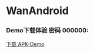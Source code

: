 # WanAndroid
### Demo下载体验 密码 000000:
[下载 APK-Demo](http://zhuzichu.top/app-GooglePlay-arm-release.apk)
